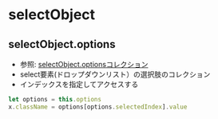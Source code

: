 # selectObject
## selectObject.options
- 参照: [selectObject.optionsコレクション](http://alphasis.info/2014/02/javascript-dom-select-options/)
- select要素(ドロップダウンリスト）の選択肢のコレクション
- インデックスを指定してアクセスする

```js
let options = this.options
x.className = options[options.selectedIndex].value
```
